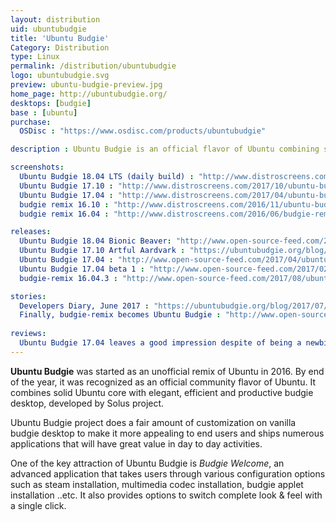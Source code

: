 ```yaml
---
layout: distribution
uid: ubuntubudgie
title: 'Ubuntu Budgie'
Category: Distribution
type: Linux
permalink: /distribution/ubuntubudgie
logo: ubuntubudgie.svg
preview: ubuntu-budgie-preview.jpg
home_page: http://ubuntubudgie.org/
desktops: [budgie]
base : [ubuntu]
purchase:
  OSDisc : "https://www.osdisc.com/products/ubuntubudgie"

description : Ubuntu Budgie is an official flavor of Ubuntu combining solid Ubuntu core with elegant, efficient and productive budgie desktop, developed by Solus project.

screenshots:
  Ubuntu Budgie 18.04 LTS (daily build) : "http://www.distroscreens.com/2018/03/ubuntu-budgie-1804-bionic-beaver.html"
  Ubuntu Budgie 17.10 : "http://www.distroscreens.com/2017/10/ubuntu-budgie-1710-artful-aardvark.html"
  Ubuntu Budgie 17.04 : "http://www.distroscreens.com/2017/04/ubuntu-budgie-1704-zesty-zapus.html"
  budgie remix 16.10 : "http://www.distroscreens.com/2016/11/ubuntu-budgie-remix-1610-screenshots.html"
  budgie remix 16.04 : "http://www.distroscreens.com/2016/06/budgie-remix-1604-screenshots.html"

releases:
  Ubuntu Budgie 18.04 Bionic Beaver: "http://www.open-source-feed.com/2018/04/ubuntu-budgie-1804-lts-released-with.html"
  Ubuntu Budgie 17.10 Artful Aardvark : "https://ubuntubudgie.org/blog/2017/10/19/17-10-ubuntu-budgie-released"
  Ubuntu Budgie 17.04 : "http://www.open-source-feed.com/2017/04/ubuntu-budgie-1704-released-first.html"
  Ubuntu Budgie 17.04 beta 1 : "http://www.open-source-feed.com/2017/02/ubuntu-budgie-1704-beta-1-is-ready-for.html"
  budgie-remix 16.04.3 : "http://www.open-source-feed.com/2017/08/ubuntu-based-budgie-remix-16043-is.html"

stories:
  Developers Diary, June 2017 : "https://ubuntubudgie.org/blog/2017/07/01/developer-diary-june"
  Finally, budgie-remix becomes Ubuntu Budgie : "http://www.open-source-feed.com/2016/11/finally-budgie-remix-becomes-ubuntu.html"
  
reviews:
  Ubuntu Budgie 17.04 leaves a good impression despite of being a newbie : "http://www.open-source-feed.com/2017/06/ubuntu-budgie-1704-leaves-good.html"
---
```


**Ubuntu Budgie** was started as an unofficial remix of Ubuntu in 2016. By end of the year, it was recognized as an official community flavor of Ubuntu. It combines solid Ubuntu core with elegant, efficient and productive budgie desktop, developed by Solus project.

Ubuntu Budgie project does a fair amount of customization on vanilla budgie desktop to make it more appealing to end users and ships numerous applications that will have great value in day to day activities.

One of the key attraction of Ubuntu Budgie is *Budgie Welcome*, an advanced application that takes users through various configuration options such as steam installation, multimedia codec installation, budgie applet installation ..etc. It also provides options to switch complete look & feel with a single click.
